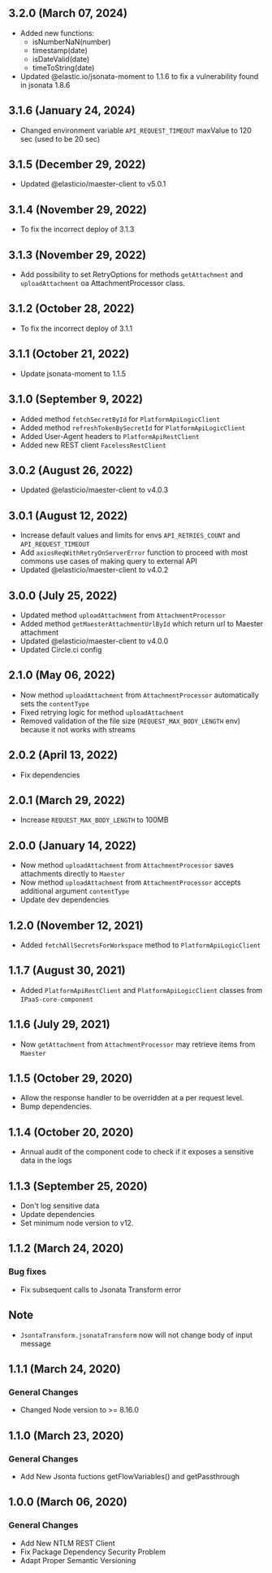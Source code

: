 ## 3.2.0 (March 07, 2024)
* Added new functions:
  * isNumberNaN(number)
  * timestamp(date)
  * isDateValid(date)
  * timeToString(date)
* Updated @elastic.io/jsonata-moment to 1.1.6 to fix a vulnerability found in jsonata 1.8.6

## 3.1.6 (January 24, 2024)
* Changed environment variable `API_REQUEST_TIMEOUT` maxValue to 120 sec (used to be 20 sec)

## 3.1.5 (December 29, 2022)
* Updated @elasticio/maester-client to v5.0.1

## 3.1.4 (November 29, 2022)
* To fix the incorrect deploy of 3.1.3

## 3.1.3 (November 29, 2022)
* Add possibility to set RetryOptions for methods `getAttachment` and `uploadAttachment` oa AttachmentProcessor class.

## 3.1.2 (October 28, 2022)
* To fix the incorrect deploy of 3.1.1

## 3.1.1 (October 21, 2022)
* Update jsonata-moment to 1.1.5

## 3.1.0 (September 9, 2022)
* Added method `fetchSecretById` for `PlatformApiLogicClient`
* Added method `refreshTokenBySecretId` for `PlatformApiLogicClient`
* Added User-Agent headers to `PlatformApiRestClient`
* Added new REST client `FacelessRestClient`

## 3.0.2 (August 26, 2022)
* Updated @elasticio/maester-client to v4.0.3

## 3.0.1 (August 12, 2022)
* Increase default values and limits for envs `API_RETRIES_COUNT` and `API_REQUEST_TIMEOUT`
* Add `axiosReqWithRetryOnServerError` function to proceed with most commons use cases of making query to external API
* Updated @elasticio/maester-client to v4.0.2

## 3.0.0 (July 25, 2022)
* Updated method `uploadAttachment` from `AttachmentProcessor`
* Added method `getMaesterAttachmentUrlById` which return url to Maester attachment
* Updated @elasticio/maester-client to v4.0.0
* Updated Circle.ci config

## 2.1.0 (May 06, 2022)
* Now method `uploadAttachment` from `AttachmentProcessor` automatically sets the `contentType`
* Fixed retrying logic for method `uploadAttachment`
* Removed validation of the file size (`REQUEST_MAX_BODY_LENGTH` env) because it not works with streams 

## 2.0.2 (April 13, 2022)
* Fix dependencies

## 2.0.1 (March 29, 2022)
- Increase `REQUEST_MAX_BODY_LENGTH` to 100MB

## 2.0.0 (January 14, 2022)
* Now method `uploadAttachment` from `AttachmentProcessor` saves attachments directly to `Maester`
* Now method `uploadAttachment` from `AttachmentProcessor` accepts additional argument `contentType`
* Update dev dependencies

## 1.2.0 (November 12, 2021)
* Added `fetchAllSecretsForWorkspace` method to `PlatformApiLogicClient`

## 1.1.7 (August 30, 2021)
* Added `PlatformApiRestClient` and `PlatformApiLogicClient` classes from `IPaaS-core-component`

## 1.1.6 (July 29, 2021)
* Now `getAttachment` from `AttachmentProcessor` may retrieve items from `Maester`

## 1.1.5 (October 29, 2020)
* Allow the response handler to be overridden at a per request level.
* Bump dependencies.

## 1.1.4 (October 20, 2020)
* Annual audit of the component code to check if it exposes a sensitive data in the logs

## 1.1.3 (September 25, 2020)
* Don't log sensitive data
* Update dependencies
* Set minimum node version to v12.

## 1.1.2 (March 24, 2020)

### Bug fixes

* Fix subsequent calls to Jsonata Transform error
## Note
* `JsontaTransform.jsonataTransform` now will not change body of input message

## 1.1.1 (March 24, 2020)

### General Changes

* Changed Node version to >= 8.16.0

## 1.1.0 (March 23, 2020)

### General Changes

* Add New Jsonta fuctions getFlowVariables() and getPassthrough


## 1.0.0 (March 06, 2020)

### General Changes

* Add New NTLM REST Client
* Fix Package Dependency Security Problem
* Adapt Proper Semantic Versioning
